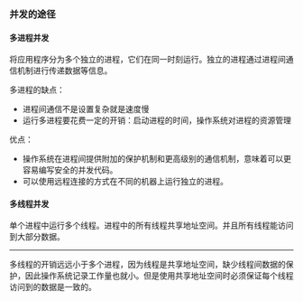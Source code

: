 ### 并发的途径

#### 多进程并发

将应用程序分为多个独立的进程，它们在同一时刻运行。独立的进程通过进程间通信机制进行传递数据等信息。

多进程的缺点：

- 进程间通信不是设置复杂就是速度慢
- 运行多进程要花费一定的开销：启动进程的时间，操作系统对进程的资源管理

优点：

- 操作系统在进程间提供附加的保护机制和更高级别的通信机制，意味着可以更容易编写安全的并发代码。
- 可以使用远程连接的方式在不同的机器上运行独立的进程。

#### 多线程并发

单个进程中运行多个线程。进程中的所有线程共享地址空间。并且所有线程能访问到大部分数据。



---

多线程的开销远远小于多个进程，因为线程是共享地址空间，缺少线程间数据的保护，因此操作系统记录工作量也就小。但是使用共享地址空间时必须保证每个线程访问到的数据是一致的。